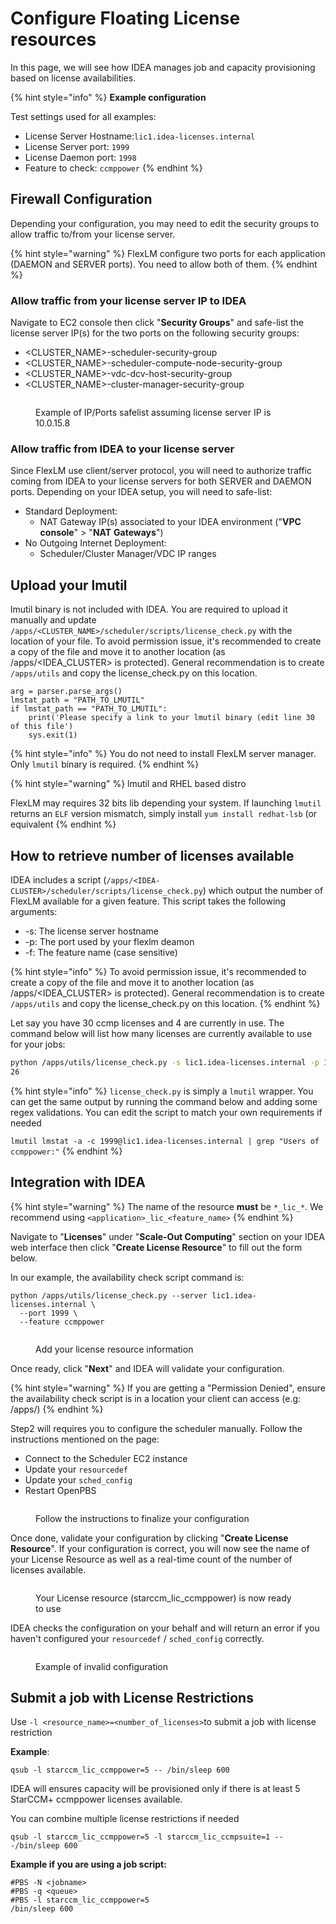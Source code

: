 # Configure Floating License resources

In this page, we will see how IDEA manages job and capacity provisioning based on license availabilities.

{% hint style="info" %}
**Example configuration**

Test settings used for all examples:

* License Server Hostname:`lic1.idea-licenses.internal`
* License Server port: `1999`
* License Daemon port: `1998`
* Feature to check: `ccmppower`
{% endhint %}

## Firewall Configuration <a href="#firewall-configuration" id="firewall-configuration"></a>

Depending your configuration, you may need to edit the security groups to allow traffic to/from your license server.

{% hint style="warning" %}
FlexLM configure two ports for each application (DAEMON and SERVER ports). You need to allow both of them.
{% endhint %}

### **Allow traffic from your license server IP to IDEA**

Navigate to EC2 console then click "**Security Groups**" and safe-list the license server IP(s) for the two ports on the following security groups:

* \<CLUSTER\_NAME>-scheduler-security-group
* \<CLUSTER\_NAME>-scheduler-compute-node-security-group
* \<CLUSTER\_NAME>-vdc-dcv-host-security-group
* \<CLUSTER\_NAME>-cluster-manager-security-group

<figure><img src="../../../.gitbook/assets/mods_hpc_admin_fnl_sg.webp" alt=""><figcaption><p>Example of IP/Ports safelist assuming license server IP is 10.0.15.8</p></figcaption></figure>

### **Allow traffic from IDEA to your license server**

Since FlexLM use client/server protocol, you will need to authorize traffic coming from IDEA to your license servers for both SERVER and DAEMON ports. Depending on your IDEA setup, you will need to safe-list:

* Standard Deployment:
  * NAT Gateway IP(s) associated to your IDEA environment ("**VPC console**" > "**NAT** **Gateways**")
* No Outgoing Internet Deployment:
  * Scheduler/Cluster Manager/VDC IP ranges

## Upload your lmutil <a href="#upload-your-lmutil" id="upload-your-lmutil"></a>

lmutil binary is not included with IDEA. You are required to upload it manually and update `/apps/<CLUSTER_NAME>/scheduler/scripts/license_check.py` with the location of your file. To avoid permission issue, it's recommended to create a copy of the file and move it to another location (as /apps/\<IDEA\_CLUSTER> is protected). General recommendation is to create `/apps/utils` and copy the license\_check.py on this location.

```
arg = parser.parse_args()
lmstat_path = "PATH_TO_LMUTIL"
if lmstat_path == "PATH_TO_LMUTIL":
    print('Please specify a link to your lmutil binary (edit line 30 of this file')
    sys.exit(1)
```

{% hint style="info" %}
You do not need to install FlexLM server manager. Only `lmutil` binary is required.
{% endhint %}

{% hint style="warning" %}
lmutil and RHEL based distro

FlexLM may requires 32 bits lib depending your system. If launching `lmutil` returns an `ELF` version mismatch, simply install `yum install redhat-lsb` (or equivalent
{% endhint %}

## How to retrieve number of licenses available <a href="#how-to-retrieve-number-of-licenses-available" id="how-to-retrieve-number-of-licenses-available"></a>

IDEA includes a script (`/apps/<IDEA-CLUSTER>/scheduler/scripts/license_check.py`) which output the number of FlexLM available for a given feature. This script takes the following arguments:

* \-s: The license server hostname
* \-p: The port used by your flexlm deamon
* \-f: The feature name (case sensitive)

{% hint style="info" %}
To avoid permission issue, it's recommended to create a copy of the file and move it to another location (as /apps/\<IDEA\_CLUSTER> is protected). General recommendation is to create `/apps/utils` and copy the license\_check.py on this location.
{% endhint %}

Let say you have 30 ccmp licenses and 4 are currently in use. The command below will list how many licenses are currently available to use for your jobs:

```bash
python /apps/utils/license_check.py -s lic1.idea-licenses.internal -p 1999 -f ccmppower
26
```

{% hint style="info" %}
`license_check.py` is simply a `lmutil` wrapper. You can get the same output by running the command below and adding some regex validations. You can edit the script to match your own requirements if needed

`lmutil lmstat -a -c 1999@lic1.idea-licenses.internal | grep "Users of ccmppower:"`
{% endhint %}

## Integration with IDEA <a href="#integration-with-scale-out-computing-on-aws" id="integration-with-scale-out-computing-on-aws"></a>

{% hint style="warning" %}
The name of the resource **must** be `*_lic_*`. We recommend using `<application>_lic_<feature_name>`
{% endhint %}

Navigate to "**Licenses**" under "**Scale-Out Computing**" section on your IDEA web interface then click "**Create License Resource**" to fill out the form below.

In our example, the availability check script command is:

```
python /apps/utils/license_check.py --server lic1.idea-licenses.internal \
  --port 1999 \ 
  --feature ccmppower
```

<figure><img src="../../../.gitbook/assets/mods_hpc_admin_fnl_resourceinfo.webp" alt=""><figcaption><p>Add your license resource information</p></figcaption></figure>

Once ready, click "**Next**" and IDEA will validate your configuration.

{% hint style="warning" %}
If you are getting a "Permission Denied", ensure the availability check script is in a location your client can access (e.g: /apps/)
{% endhint %}

Step2 will requires you to configure the scheduler manually. Follow the instructions mentioned on the page:

* Connect to the Scheduler EC2 instance
* Update your `resourcedef`
* Update your `sched_config`
* Restart OpenPBS

<figure><img src="../../../.gitbook/assets/mods_hpc_admin_fnl_instructions.webp" alt=""><figcaption><p>Follow the instructions to finalize your configuration</p></figcaption></figure>

Once done, validate your configuration by clicking "**Create License Resource**". If your configuration is correct, you will now see the name of your License Resource as well as a real-time count of the number of licenses available.

<figure><img src="../../../.gitbook/assets/mods_hpc_admin_fnl_resconfigured.webp" alt=""><figcaption><p>Your License resource (starccm_lic_ccmppower) is now ready to use</p></figcaption></figure>

IDEA checks the configuration on your behalf and will return an error if you haven't configured your `resourcedef` / `sched_config` correctly.

<figure><img src="../../../.gitbook/assets/mods_hpc_admin_fnl_invalid.webp" alt=""><figcaption><p>Example of invalid configuration</p></figcaption></figure>

## Submit a job with License Restrictions <a href="#test" id="test"></a>

Use `-l <resource_name>=<number_of_licenses>`to submit a job with license restriction

**Example**:

`qsub -l starccm_lic_ccmppower=5 -- /bin/sleep 600`

IDEA will ensures capacity will be provisioned only if there is at least 5 StarCCM+ ccmppower licenses available.

You can combine multiple license restrictions if needed

`qsub -l starccm_lic_ccmppower=5 -l starccm_lic_ccmpsuite=1 -- -/bin/sleep 600`

**Example if you are using a job script:**

```
#PBS -N <jobname>
#PBS -q <queue>
#PBS -l starccm_lic_ccmppower=5 
/bin/sleep 600
```
